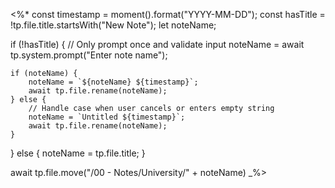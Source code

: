 <%*
const timestamp = moment().format("YYYY-MM-DD");
const hasTitle = !tp.file.title.startsWith("New Note");
let noteName;

if (!hasTitle) {
    // Only prompt once and validate input
    noteName = await tp.system.prompt("Enter note name");
    
    if (noteName) {
        noteName = `${noteName} ${timestamp}`;
        await tp.file.rename(noteName);
    } else {
        // Handle case when user cancels or enters empty string
        noteName = `Untitled ${timestamp}`;
        await tp.file.rename(noteName);
    }
} else {
    noteName = tp.file.title;
}

await tp.file.move("/00 - Notes/University/" + noteName)
_%>